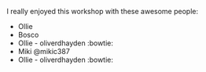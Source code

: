 I really enjoyed this workshop with these awesome people: 
* Ollie
* Bosco 
* Ollie - oliverdhayden :bowtie:
* Miki @mikic387
* Ollie - oliverdhayden :bowtie: